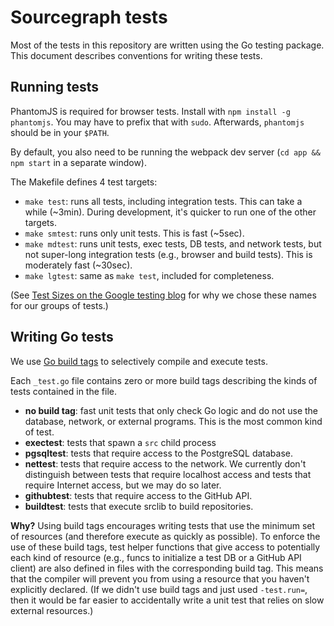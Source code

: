 # Sourcegraph tests

Most of the tests in this repository are written using the Go testing
package. This document describes conventions for writing these tests.


## Running tests

PhantomJS is required for browser tests. Install with `npm install -g
phantomjs`. You may have to prefix that with `sudo`. Afterwards,
`phantomjs` should be in your `$PATH`.

By default, you also need to be running the webpack dev server (`cd
app && npm start` in a separate window).

The Makefile defines 4 test targets:

* `make test`: runs all tests, including integration tests. This can
  take a while (~3min). During development, it's quicker to run one of the
  other targets.
* `make smtest`: runs only unit tests. This is fast (~5sec).
* `make mdtest`: runs unit tests, exec tests, DB tests, and network
  tests, but not super-long integration tests (e.g., browser and build
  tests). This is moderately fast (~30sec).
* `make lgtest`: same as `make test`, included for completeness.

(See
[Test Sizes on the Google testing blog](http://googletesting.blogspot.com/2010/12/test-sizes.html)
for why we chose these names for our groups of tests.)


## Writing Go tests

We use [Go build tags](http://golang.org/pkg/go/build/) to selectively
compile and execute tests.

Each `_test.go` file contains zero or more build tags describing the
kinds of tests contained in the file.

* **no build tag**: fast unit tests that only check Go logic and do
  not use the database, network, or external programs. This is the
  most common kind of test.
* **exectest**: tests that spawn a `src` child process
* **pgsqltest**: tests that require access to the PostgreSQL database.
* **nettest**: tests that require access to the network. We currently
  don't distinguish between tests that require localhost access and
  tests that require Internet access, but we may do so later.
* **githubtest**: tests that require access to the GitHub API.
* **buildtest**: tests that execute srclib to build repositories.

**Why?** Using build tags encourages writing tests that use the minimum set of
resources (and therefore execute as quickly as possible). To enforce
the use of these build tags, test helper functions that give access to
potentially each kind of resource (e.g., funcs to initialize a test DB
or a GitHub API client) are also defined in files with the
corresponding build tag. This means that the compiler will prevent you
from using a resource that you haven't explicitly declared. (If we
didn't use build tags and just used `-test.run=`, then it would be far
easier to accidentally write a unit test that relies on slow external
resources.)

